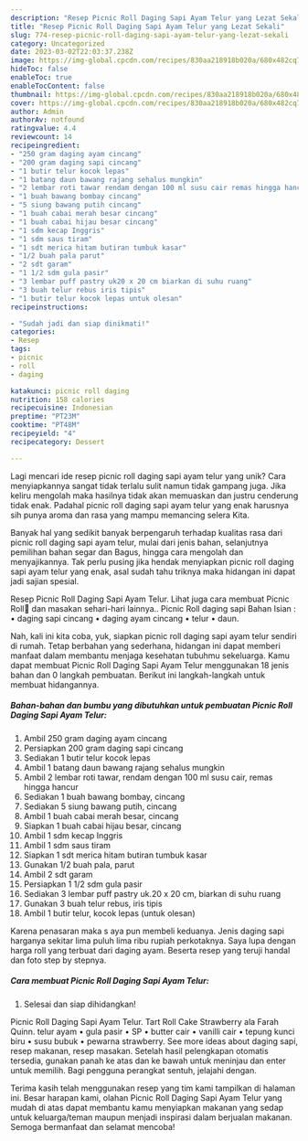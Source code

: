 ```yaml
---
description: "Resep Picnic Roll Daging Sapi Ayam Telur yang Lezat Sekali"
title: "Resep Picnic Roll Daging Sapi Ayam Telur yang Lezat Sekali"
slug: 774-resep-picnic-roll-daging-sapi-ayam-telur-yang-lezat-sekali
category: Uncategorized
date: 2023-03-02T22:03:37.238Z
image: https://img-global.cpcdn.com/recipes/830aa218918b020a/680x482cq70/picnic-roll-daging-sapi-ayam-telur-foto-resep-utama.jpg
hideToc: false
enableToc: true
enableTocContent: false
thumbnail: https://img-global.cpcdn.com/recipes/830aa218918b020a/680x482cq70/picnic-roll-daging-sapi-ayam-telur-foto-resep-utama.jpg
cover: https://img-global.cpcdn.com/recipes/830aa218918b020a/680x482cq70/picnic-roll-daging-sapi-ayam-telur-foto-resep-utama.jpg
author: Admin
authorAv: notfound
ratingvalue: 4.4
reviewcount: 14
recipeingredient:
- "250 gram daging ayam cincang"
- "200 gram daging sapi cincang"
- "1 butir telur kocok lepas"
- "1 batang daun bawang rajang sehalus mungkin"
- "2 lembar roti tawar rendam dengan 100 ml susu cair remas hingga hancur"
- "1 buah bawang bombay cincang"
- "5 siung bawang putih cincang"
- "1 buah cabai merah besar cincang"
- "1 buah cabai hijau besar cincang"
- "1 sdm kecap Inggris"
- "1 sdm saus tiram"
- "1 sdt merica hitam butiran tumbuk kasar"
- "1/2 buah pala parut"
- "2 sdt garam"
- "1 1/2 sdm gula pasir"
- "3 lembar puff pastry uk20 x 20 cm biarkan di suhu ruang"
- "3 buah telur rebus iris tipis"
- "1 butir telur kocok lepas untuk olesan"
recipeinstructions:

- "Sudah jadi dan siap dinikmati!"
categories:
- Resep
tags:
- picnic
- roll
- daging

katakunci: picnic roll daging 
nutrition: 158 calories
recipecuisine: Indonesian
preptime: "PT23M"
cooktime: "PT48M"
recipeyield: "4"
recipecategory: Dessert

---
```





Lagi mencari ide resep picnic roll daging sapi ayam telur yang unik? Cara menyiapkannya sangat tidak terlalu sulit namun tidak gampang juga. Jika keliru mengolah maka hasilnya tidak akan memuaskan dan justru cenderung tidak enak. Padahal picnic roll daging sapi ayam telur yang enak harusnya sih punya aroma dan rasa yang mampu memancing selera Kita.





Banyak hal yang sedikit banyak berpengaruh terhadap kualitas rasa dari picnic roll daging sapi ayam telur, mulai dari jenis bahan, selanjutnya pemilihan bahan segar dan Bagus, hingga cara mengolah dan menyajikannya. Tak perlu pusing jika hendak menyiapkan picnic roll daging sapi ayam telur yang enak,      asal sudah tahu triknya maka hidangan ini dapat jadi sajian spesial.














Resep Picnic Roll Daging Sapi Ayam Telur. Lihat juga cara membuat Picnic Roll🥧 dan masakan sehari-hari lainnya.. Picnic Roll daging sapi Bahan Isian : • daging sapi cincang • daging ayam cincang • telur • daun.






Nah, kali ini kita coba, yuk, siapkan picnic roll daging sapi ayam telur sendiri di rumah. Tetap berbahan yang sederhana, hidangan ini dapat memberi manfaat dalam membantu menjaga kesehatan tubuhmu sekeluarga. Kamu dapat membuat Picnic Roll Daging Sapi Ayam Telur menggunakan 18 jenis bahan dan 0 langkah pembuatan. Berikut ini langkah-langkah untuk membuat hidangannya.

<!--inarticleads1-->

##### Bahan-bahan dan bumbu yang dibutuhkan untuk pembuatan Picnic Roll Daging Sapi Ayam Telur:

1. Ambil 250 gram daging ayam cincang
1. Persiapkan 200 gram daging sapi cincang
1. Sediakan 1 butir telur kocok lepas
1. Ambil 1 batang daun bawang rajang sehalus mungkin
1. Ambil 2 lembar roti tawar, rendam dengan 100 ml susu cair, remas hingga hancur
1. Sediakan 1 buah bawang bombay, cincang
1. Sediakan 5 siung bawang putih, cincang
1. Ambil 1 buah cabai merah besar, cincang
1. Siapkan 1 buah cabai hijau besar, cincang
1. Ambil 1 sdm kecap Inggris
1. Ambil 1 sdm saus tiram
1. Siapkan 1 sdt merica hitam butiran tumbuk kasar
1. Gunakan 1/2 buah pala, parut
1. Ambil 2 sdt garam
1. Persiapkan 1 1/2 sdm gula pasir
1. Sediakan 3 lembar puff pastry uk.20 x 20 cm, biarkan di suhu ruang
1. Gunakan 3 buah telur rebus, iris tipis
1. Ambil 1 butir telur, kocok lepas (untuk olesan)


Karena penasaran maka s aya pun membeli keduanya. Jenis daging sapi harganya sekitar lima puluh lima ribu rupiah perkotaknya. Saya lupa dengan harga roll yang terbuat dari daging ayam. Beserta resep yang teruji handal dan foto step by stepnya. 

<!--inarticleads2-->

##### Cara membuat Picnic Roll Daging Sapi Ayam Telur:


1. Selesai dan siap dihidangkan!

Picnic Roll Daging Sapi Ayam Telur. Tart Roll Cake Strawberry ala Farah Quinn. telur ayam • gula pasir • SP • butter cair • vanilli cair • tepung kunci biru • susu bubuk • pewarna strawberry. See more ideas about daging sapi, resep makanan, resep masakan. Setelah hasil pelengkapan otomatis tersedia, gunakan panah ke atas dan ke bawah untuk meninjau dan enter untuk memilih. Bagi pengguna perangkat sentuh, jelajahi dengan. 

Terima kasih telah menggunakan resep yang tim kami tampilkan di halaman ini. Besar harapan kami, olahan Picnic Roll Daging Sapi Ayam Telur yang mudah di atas dapat membantu kamu menyiapkan makanan yang sedap untuk keluarga/teman maupun menjadi inspirasi dalam berjualan makanan. Semoga bermanfaat dan selamat mencoba!
